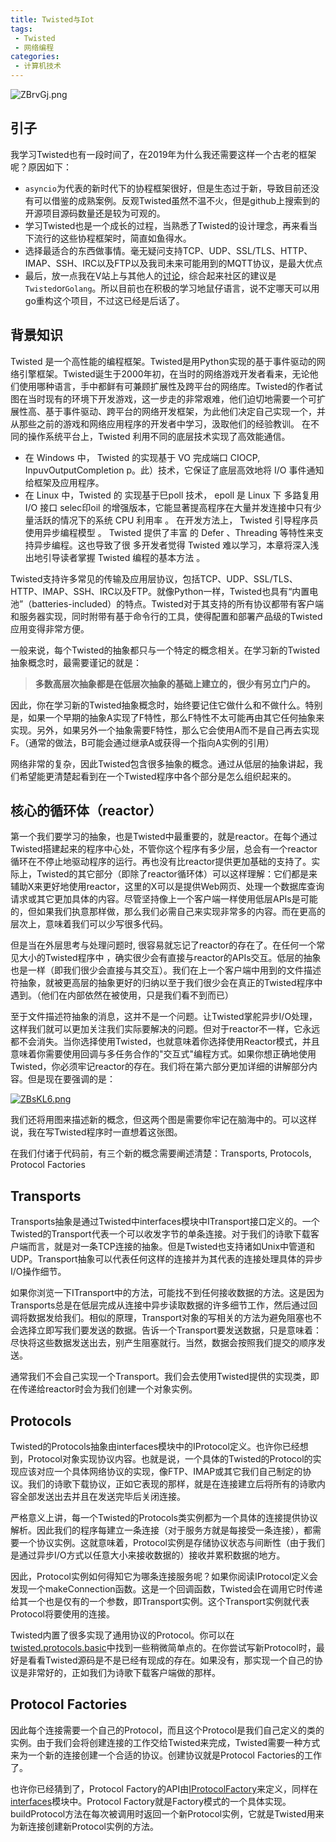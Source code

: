 ```yaml
---
title: Twisted与Iot
tags:
 - Twisted
 - 网络编程
categories:
 - 计算机技术
---
```



![ZBrvGj.png](https://s2.ax1x.com/2019/07/07/ZBrvGj.png)
<!-- more -->
## 引子

我学习Twisted也有一段时间了，在2019年为什么我还需要这样一个古老的框架呢？原因如下：

- `asyncio`为代表的新时代下的协程框架很好，但是生态过于新，导致目前还没有可以借鉴的成熟案例。反观Twisted虽然不温不火，但是github上搜索到的开源项目源码数量还是较为可观的。
- 学习Twisted也是一个成长的过程，当熟悉了Twisted的设计理念，再来看当下流行的这些协程框架时，简直如鱼得水。
- 选择最适合的东西做事情。毫无疑问支持TCP、UDP、SSL/TLS、HTTP、IMAP、SSH、IRC以及FTP以及我司未来可能用到的MQTT协议，是最大优点
- 最后，放一点我在V站上与其他人的[讨论](https://www.v2ex.com/t/566492#reply28)，综合起来社区的建议是`Twisted`or`Golang`。所以目前也在积极的学习地鼠仔语言，说不定哪天可以用go重构这个项目，不过这已经是后话了。

## 背景知识

Twisted 是一个高性能的编程框架。Twisted是用Python实现的基于事件驱动的网络引擎框架。Twisted诞生于2000年初，在当时的网络游戏开发者看来，无论他们使用哪种语言，手中都鲜有可兼顾扩展性及跨平台的网络库。Twisted的作者试图在当时现有的环境下开发游戏，这一步走的非常艰难，他们迫切地需要一个可扩展性高、基于事件驱动、跨平台的网络开发框架，为此他们决定自己实现一个，并从那些之前的游戏和网络应用程序的开发者中学习，汲取他们的经验教训。
在不同的操作系统平台上，Twisted 利用不同的底层技术实现了高效能通信。
- 在 Windows 中， Twisted 的实现基于 VO 完成端口 CIOCP, InpuνOutputCompletion p。此）技术，它保证了底层高效地将 I/O 事件通知给框架及应用程序。
- 在 Linux 中，Twisted 的 实现基于巳poll 技术， epoll 是 Linux 下 多路复用 I/O 接口 selec印oil 的增强版本，它能显著提高程序在大量并发连接中只有少量活跃的情况下的系统 CPU 利用率 。
在开发方法上， Twisted 引导程序员使用异步编程模型 。 Twisted 提供了丰富 的 Defer 、Threading 等特性来支持异步编程。这也导致了很 多开发者觉得 Twisted 难以学习，本章将深入浅出地引导读者掌握 Twisted 编程的基本方法 。

Twisted支持许多常见的传输及应用层协议，包括TCP、UDP、SSL/TLS、HTTP、IMAP、SSH、IRC以及FTP。就像Python一样，Twisted也具有“内置电池”（batteries-included）的特点。Twisted对于其支持的所有协议都带有客户端和服务器实现，同时附带有基于命令行的工具，使得配置和部署产品级的Twisted应用变得非常方便。

一般来说，每个Twisted的抽象都只与一个特定的概念相关。在学习新的Twisted抽象概念时，最需要谨记的就是：

> **多数高层次抽象都是在低层次抽象的基础上建立的，很少有另立门户的。**

因此，你在学习新的Twisted抽象概念时，始终要记住它做什么和不做什么。特别是，如果一个早期的抽象A实现了F特性，那么F特性不太可能再由其它任何抽象来实现。另外，如果另外一个抽象需要F特性，那么它会使用A而不是自己再去实现F。（通常的做法，B可能会通过继承A或获得一个指向A实例的引用）

网络非常的复杂，因此Twisted包含很多抽象的概念。通过从低层的抽象讲起，我们希望能更清楚起看到在一个Twisted程序中各个部分是怎么组织起来的。

## 核心的循环体（reactor）

第一个我们要学习的抽象，也是Twisted中最重要的，就是reactor。在每个通过Twisted搭建起来的程序中心处，不管你这个程序有多少层，总会有一个reactor循环在不停止地驱动程序的运行。再也没有比reactor提供更加基础的支持了。实际上，Twisted的其它部分（即除了reactor循环体）可以这样理解：它们都是来辅助X来更好地使用reactor，这里的X可以是提供Web网页、处理一个数据库查询请求或其它更加具体的内容。尽管坚持像上一个客户端一样使用低层APIs是可能的，但如果我们执意那样做，那么我们必需自己来实现非常多的内容。而在更高的层次上，意味着我们可以少写很多代码。

但是当在外层思考与处理问题时, 很容易就忘记了reactor的存在了。在任何一个常见大小的Twisted程序中 ，确实很少会有直接与reactor的APIs交互。低层的抽象也是一样（即我们很少会直接与其交互）。我们在上一个客户端中用到的文件描述符抽象，就被更高层的抽象更好的归纳以至于我们很少会在真正的Twisted程序中遇到。（他们在内部依然在被使用，只是我们看不到而已）

至于文件描述符抽象的消息，这并不是一个问题。让Twisted掌舵异步I/O处理，这样我们就可以更加关注我们实际要解决的问题。但对于reactor不一样，它永远都不会消失。当你选择使用Twisted，也就意味着你选择使用Reactor模式，并且意味着你需要使用回调与多任务合作的"交互式"编程方式。如果你想正确地使用Twisted，你必须牢记reactor的存在。我们将在第六部分更加详细的讲解部分内容。但是现在要强调的是：

[![ZBsKL6.png](https://s2.ax1x.com/2019/07/07/ZBsKL6.png)](https://imgchr.com/i/ZBsKL6)

我们还将用图来描述新的概念，但这两个图是需要你牢记在脑海中的。可以这样说，我在写Twisted程序时一直想着这张图。

在我们付诸于代码前，有三个新的概念需要阐述清楚：Transports, Protocols, Protocol Factories

## Transports

Transports抽象是通过Twisted中interfaces模块中ITransport接口定义的。一个Twisted的Transport代表一个可以收发字节的单条连接。对于我们的诗歌下载客户端而言，就是对一条TCP连接的抽象。但是Twisted也支持诸如Unix中管道和UDP。Transport抽象可以代表任何这样的连接并为其代表的连接处理具体的异步I/O操作细节。

如果你浏览一下ITransport中的方法，可能找不到任何接收数据的方法。这是因为Transports总是在低层完成从连接中异步读取数据的许多细节工作，然后通过回调将数据发给我们。相似的原理，Transport对象的写相关的方法为避免阻塞也不会选择立即写我们要发送的数据。告诉一个Transport要发送数据，只是意味着：尽快将这些数据发送出去，别产生阻塞就行。当然，数据会按照我们提交的顺序发送。

通常我们不会自己实现一个Transport。我们会去使用Twisted提供的实现类，即在传递给reactor时会为我们创建一个对象实例。

## Protocols

Twisted的Protocols抽象由interfaces模块中的IProtocol定义。也许你已经想到，Protocol对象实现协议内容。也就是说，一个具体的Twisted的Protocol的实现应该对应一个具体网络协议的实现，像FTP、IMAP或其它我们自己制定的协议。我们的诗歌下载协议，正如它表现的那样，就是在连接建立后将所有的诗歌内容全部发送出去并且在发送完毕后关闭连接。

严格意义上讲，每一个Twisted的Protocols类实例都为一个具体的连接提供协议解析。因此我们的程序每建立一条连接（对于服务方就是每接受一条连接），都需要一个协议实例。这就意味着，Protocol实例是存储协议状态与间断性（由于我们是通过异步I/O方式以任意大小来接收数据的）接收并累积数据的地方。

因此，Protocol实例如何得知它为哪条连接服务呢？如果你阅读IProtocol定义会发现一个makeConnection函数。这是一个回调函数，Twisted会在调用它时传递给其一个也是仅有的一个参数，即Transport实例。这个Transport实例就代表Protocol将要使用的连接。

Twisted内置了很多实现了通用协议的Protocol。你可以在[twisted.protocols.basic](http://twistedmatrix.com/trac/browser/trunk/twisted/protocols/basic.py)中找到一些稍微简单点的。在你尝试写新Protocol时，最好是看看Twisted源码是不是已经有现成的存在。如果没有，那实现一个自己的协议是非常好的，正如我们为诗歌下载客户端做的那样。

## Protocol Factories

因此每个连接需要一个自己的Protocol，而且这个Protocol是我们自己定义的类的实例。由于我们会将创建连接的工作交给Twisted来完成，Twisted需要一种方式来为一个新的连接创建一个合适的协议。创建协议就是Protocol Factories的工作了。

也许你已经猜到了，Protocol Factory的API由[IProtocolFactory](http://twistedmatrix.com/trac/browser/trunk/twisted/internet/interfaces.py)来定义，同样在[interfaces](http://twistedmatrix.com/trac/browser/trunk/twisted/internet/interfaces.py)模块中。Protocol Factory就是Factory模式的一个具体实现。buildProtocol方法在每次被调用时返回一个新Protocol实例，它就是Twisted用来为新连接创建新Protocol实例的方法。